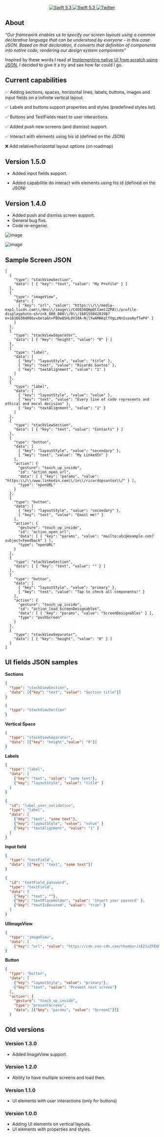 <p align="center">
   <a href="https://developer.apple.com/swift/">
      <img src="https://img.shields.io/badge/Swift-5.3-orange.svg?style=flat" alt="Swift 5.3">
   </a>
    <a href="https://developer.apple.com/swift/">
      <img src="https://img.shields.io/badge/Xcode-12.0.1-blue.svg" alt="Swift 5.3">
   </a>
   <a href="https://twitter.com/ricardo_psantos/">
      <img src="https://img.shields.io/badge/Twitter-@ricardo_psantos-blue.svg?style=flat" alt="Twitter">
   </a>
</p>

## About

_"Our framework enables us to specify our screen layouts using a common declarative language that can be understood by everyone - in this case JSON. Based on that declaration, it converts that definition of components into native code, rendering our design system components"_ 

Inspired by these words I read at [Implementing native UI from scratch using JSON](https://www.farfetchtechblog.com/en/blog/post/implementing-native-ui-from-scratch-using-json/), I decided to give it a try and see how far could I go. 

## Current capabilities

✅ Adding sections, spaces, horizontal lines, labels, buttons, images and input fields on a inifinite vertical layout.

✅ Labels and buttons support properties and styles (predefined styles list).

✅ Buttons and TextFields react to user interactions.

✅ Added push new screens (and dismiss) support.

✅ Interact with elements using his id (defined on the JSON)

❌ Add relative/horizontal layout options (on roadmap)

## Version 1.5.0

* Added input fields support.

* Added capabilitie do interact with elements using his id (defined on the JSON)

## Version 1.4.0

* Added push and dismiss screen support.
* General bug fixs.
* Code re-engerier.

![image](Images/version1.4.0.png)

![image](Images/version1.4.0.gif)

## Sample Screen JSON

```
[
  {
    "type": "stackViewSection",
    "data": [ { "key": "text", "value": "My Profile" } ]
  },
  {
    "type": "imageView",
    "data": [
      { "key": "url", "value": "https:\\/\\/media-exp1.licdn.com\\/dms\\/image\\/C4E03AQHpQtIamtJZPA\\/profile-displayphoto-shrink_800_800\\/0\\/1601550428198?e=1616630400&v=beta&t=P8OwQSHL0V18A-NjlYwAMAKqlfXgLzNnIusoAyfTwP4" }
    ]
  },
  {
    "type": "stackViewSeparator",
    "data": [ { "key": "height", "value": "0" } ]
  },
  {
    "type": "label",
    "data": [
      { "key": "layoutStyle", "value": "title" },
      { "key": "text", "value": "Ricardo Santos" },
      { "key": "textAlignment", "value": "1" }
    ]
  },
  {
    "type": "label",
    "data": [
      { "key": "layoutStyle", "value": "value" },
      { "key": "text", "value": "Every line of code represents and ethical and moral decision" },
      { "key": "textAlignment", "value": "1" }
    ]
  },
  {
    "type": "stackViewSection",
    "data": [ { "key": "text", "value": "Contacts" } ]
  },
  {
    "type": "button",
    "data": [
      { "key": "layoutStyle", "value": "secondary" },
      { "key": "text", "value": "My LinkedIn" }
    ],
    "action": {
      "gesture": "touch_up_inside",
      "id": "action_open_url",
      "data": [ { "key": "params", "value": "https:\\/\\/www.linkedin.com\\/in\\/ricardopsantos\\/" } ],
      "type": "openURL"
    }
  },
  {
    "type": "button",
    "data": [
      { "key": "layoutStyle", "value": "secondary" },
      { "key": "text", "value": "Email me!" }
    ],
    "action": {
      "gesture": "touch_up_inside",
      "id": "action_open_url",
      "data": [ { "key": "params", "value": "mailto:abc@example.com?subject=Feedback" } ],
      "type": "openURL"
    }
  },
  {
    "type": "stackViewSection",
    "data": [ { "key": "text", "value": "" } ]
  },
  {
    "type": "button",
    "data": [
      { "key": "layoutStyle", "value": "primary" },
      { "key": "text", "value": "Tap to check all components!" }
    ],
    "action": {
      "gesture": "touch_up_inside",
      "id": "action_load_ScreenDesignables",
      "data": [ { "key": "params", "value": "ScreenDesignables" } ],
      "type": "pushScreen"
    }
  },
  {
    "type": "stackViewSeparator",
    "data": [ { "key": "height", "value": "0" } ]
  }
]
```
## UI fields JSON samples

__Sections__

```json
{ 
  "type": "stackViewSection",
  "data": [{"key": "text", "value": "Section title"}]
}
```

```json
{ 
  "type": "stackViewSection"
}
```

__Vertical Space__

```json
{
  "type": "stackViewSeparator",
  "data": [{"key": "height","value": "0"}]
}
```

__Labels__

```json
{
  "type": "label",
  "data": [
    {"key": "text", "value": "some text"},
    {"key": "layoutStyle", "value": "title" }
  ]
}
```

```json
{
  "id": "label_user_validation",
  "type": "label",
  "data": [
    {"key": "text", "some text"},
    {"key": "layoutStyle", "value": "value" }
    {"key": "textAlignment", "value": "1" }
  ]
}
```

__Input field__

```json
{
  "type": "textField",
  "data": [{"key": "text", "some text"}]
}
```

```json
{
  "id": "textField_password",
  "type": "textField",
  "data": [
    {"key": "text", ""},
    {"key": "textPlaceHolder", "value": "Insert your passord" },
    {"key": "textIsSecured", "value": "true" }
  ]
}
```

__UIImageView__

```json
{
  "type": "imageView",
  "data": [
    {"key": "url", "value": "https://cdn.vox-cdn.com/thumbor/zEZJzZFEXm23z-Iw9ESls2jYFYA=/89x0:1511x800/1600x900/cdn.vox-cdn.com/uploads/chorus_image/image/55717463/google_ai_photography_street_view_2.0.jpg"}]
}
```

__Button__

```json
{
  "type": "button",
  "data": [
    {"key": "layoutStyle", "value": "primary"},
    {"key": "text", "value": "Present next screen"}
  ],
  "action": {
    "gesture": "touch_up_inside",
    "type": "presentScreen",
    "data": [{"key": "params", "value": "ScreenC"}]}
  }
```

## Old versions

### Version 1.3.0

* Added ImageView support.

### Version 1.2.0

* Ability to have multiple screens and load then.

### Version 1.1.0

* UI elements with user interactions  (only for buttons)

### Version 1.0.0

* Adding UI elements on vertical layouts.
* UI elements with properties and styles.



